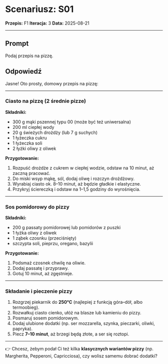 ﻿# Scenariusz: S01
**Przepis:** F1
**Iteracja:** 3
**Data:** 2025-08-21

---

## Prompt
Podaj przepis na pizzę.


## Odpowiedź
Jasne! Oto prosty, domowy przepis na pizzę:

---

### **Ciasto na pizzę** (2 średnie pizze)

**Składniki:**

* 300 g mąki pszennej typu 00 (może być też uniwersalna)
* 200 ml ciepłej wody
* 20 g świeżych drożdży (lub 7 g suchych)
* 1 łyżeczka cukru
* 1 łyżeczka soli
* 2 łyżki oliwy z oliwek

**Przygotowanie:**

1. Rozpuść drożdże z cukrem w ciepłej wodzie, odstaw na 10 minut, aż zaczną pracować.
2. Do miski wsyp mąkę, sól, dodaj oliwę i rozczyn drożdżowy.
3. Wyrabiaj ciasto ok. 8–10 minut, aż będzie gładkie i elastyczne.
4. Przykryj ściereczką i odstaw na 1–1,5 godziny do wyrośnięcia.

---

### **Sos pomidorowy do pizzy**

**Składniki:**

* 200 g passaty pomidorowej lub pomidorów z puszki
* 1 łyżka oliwy z oliwek
* 1 ząbek czosnku (przeciśnięty)
* szczypta soli, pieprzu, oregano, bazylii

**Przygotowanie:**

1. Podsmaż czosnek chwilę na oliwie.
2. Dodaj passatę i przyprawy.
3. Gotuj 10 minut, aż zgęstnieje.

---

### **Składanie i pieczenie pizzy**

1. Rozgrzej piekarnik do **250°C** (najlepiej z funkcją góra–dół, albo termoobieg).
2. Rozwałkuj ciasto cienko, ułóż na blasze lub kamieniu do pizzy.
3. Posmaruj sosem pomidorowym.
4. Dodaj ulubione dodatki (np. ser mozzarella, szynka, pieczarki, oliwki, papryka).
5. Piecz **7–10 minut**, aż brzegi będą złote, a ser się roztopi.

---

👉 Chcesz, żebym podał Ci też kilka **klasycznych wariantów pizzy** (np. Margherita, Pepperoni, Capricciosa), czy wolisz samemu dobrać dodatki?

